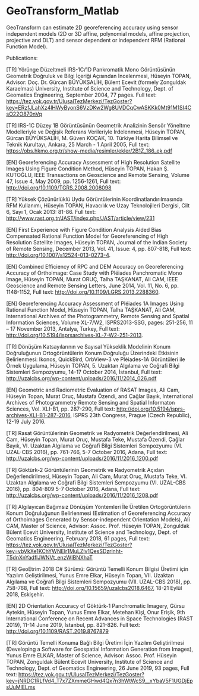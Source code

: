 # GeoTransform_Matlab

GeoTransform can estimate 2D georeferencing accuracy using sensor independent models (2D or 3D affine, polynomial models, affine projection, projective and DLT) and sensor dependent or independent RFM (Rational Function Model).

Publications:

[TR] Yörünge Düzeltmeli IRS-1C/1D Pankromatik Mono Görüntüsünün Geometrik Doğruluk ve Bilgi İçeriği Açısından İncelenmesi, Hüseyin TOPAN, Advisor: Doç. Dr. Gürcan BÜYÜKSALİH, Bülent Ecevit (formely Zonguldak Karaelmas) University, Institute of Science and Technology, Dept. of Geomatics Engineering, September 2004, 77 pages. Full text: https://tez.yok.gov.tr/UlusalTezMerkezi/TezGoster?key=ERzfJLahXz4lHWyByonS6VzDKw2Wg8UVDCqCwASKKk0Mt91M1SI4CsO22O870nVq

[TR] IRS-1C Düzey 1B Görüntüsünün Geometrik Analizinin Sensör Yöneltme Modelleriyle ve Değişik Referans Verileriyle İrdelenmesi, Hüseyin TOPAN, Gürcan BÜYÜKSALİH, M. Güven KOÇAK, 10. Türkiye Harita Bilimsel ve Teknik Kurultayı, Ankara, 25 March - 1 April 2005, Full text: https://obs.hkmo.org.tr/show-media/resimler/ekler/2B1Z_186_ek.pdf

[EN] Georeferencing Accuracy Assessment of High Resolution Satellite Images Using Figure Condition Method, Hüseyin TOPAN, Hakan Ş. KUTOĞLU, IEEE Transactions on Geoscience and Remote Sensing, Volume 47, Issue 4, May 2009, pp. 1256-1261, Full text: http://doi.org/10.1109/TGRS.2008.2008098

[TR] Yüksek Çözünürlüklü Uydu Görüntülerinin Koordinatlandırılmasında RFM Kullanımı, Hüseyin TOPAN, Havacılık ve Uzay Teknolojileri Dergisi, Cilt 6, Sayı 1, Ocak 2013: 81-86. Full text: http://www.rast.org.tr/JAST/index.php/JAST/article/view/231

[EN] First Experience with Figure Condition Analysis Aided Bias Compensated Rational Function Model for Georeferencing of High Resolution Satellite Images, Hüseyin TOPAN, Journal of the Indian Society of Remote Sensing, December 2013, Vol. 41, Issue: 4, pp. 807-818, Full text: http://doi.org/10.1007/s12524-013-0273-4.

[EN] Combined Efficiency of RPC and DEM Accuracy on Georeferencing Accuracy of Orthoimage: Case Study with Pléiades Panchromatic Mono Image, Hüseyin TOPAN, Murat ORUÇ, Talha TAŞKANAT, Ali CAM, IEEE Geoscience and Remote Sensing Letters, June 2014, Vol. 11, No. 6, pp. 1148-1152, Full text: http://doi.org/10.1109/LGRS.2013.2288360.

[EN] Georeferencing Accuracy Assessment of Pléiades 1A Images Using Rational Function Model, Hüseyin TOPAN, Talha TAŞKANAT, Ali CAM, International Archives of the Photogrammetry, Remote Sensing and Spatial Information Sciences, Volume XL-7/W2, ISPRS2013-SSG, pages: 251-256, 11 – 17 November 2013, Antalya, Turkey, Full text: http://doi.org/10.5194/isprsarchives-XL-7-W2-251-2013.

[TR] Dönüşüm Katsayılarının ve Sayısal Yükseklik Modelinin Konum Doğruluğunun Ortogörüntülerin Konum Doğruluğu Üzerindeki Etkisinin Belirlenmesi: Ikonos, QuickBird, OrbView-3 ve Pléiades-1A Görüntüleri ile Örnek Uygulama, Hüseyin TOPAN, 5. Uzaktan Algılama ve Coğrafi Bilgi Sistemleri Sempozyumu, 14-17 October 2014, İstanbul, Full text: http://uzalcbs.org/wp-content/uploads/2016/11/2014_026.pdf

[EN] Geometric and Radiometric Evaluation of RASAT Images, Ali Cam, Hüseyin Topan, Murat Oruç, Mustafa Özendi, and Çağlar Bayık, International Archives of Photogrammetry Remote Sensing and Spatial Informaton Sciences, Vol. XLI-B1, pp. 287-290, Full text: http://doi.org/10.5194/isprs-archives-XLI-B1-287-2016, ISPRS 23th Congress, Prague (Czech Republic), 12-19 July 2016.

[TR] Rasat Görüntülerinin Geometrik ve Radyometrik Değerlendirilmesi, Ali Cam, Hüseyin Topan, Murat Oruç, Mustafa Teke, Mustafa Özendi, Çağlar Bayık, VI. Uzaktan Algılama ve Coğrafi Bilgi Sistemleri Sempozyumu (VI. UZAL-CBS 2016), pp. 761-766, 5-7 October 2016, Adana, Full text: http://uzalcbs.org/wp-content/uploads/2016/11/2016_1200.pdf

[TR] Göktürk-2 Görüntülerinin Geometrik ve Radyometrik Açıdan Değerlendirilmesi, Hüseyin Topan, Ali Cam, Murat Oruç, Mustafa Teke, VI. Uzaktan Algılama ve Coğrafi Bilgi Sistemleri Sempozyumu (VI. UZAL-CBS 2016), pp. 804-809 5-7 October 2016, Adana, Full text: http://uzalcbs.org/wp-content/uploads/2016/11/2016_1208.pdf

[TR] Algılayıcan Bağımsız Dönüşüm Yöntemleri İle Üretilen Ortogörüntülerin Konum Doğruluğunun Belirlenmesi (Estimation of Georeferencing Accuracy of Orthoimages Generated by Sensor-independent Orientation Models), Ali CAM, Master of Science, Advisor: Assoc. Prof. Hüseyin TOPAN, Zonguldak Bülent Ecevit University, Institute of Science and Technology, Dept. of Geomatics Engineering, February 2018, 61 pages, Full text: https://tez.yok.gov.tr/UlusalTezMerkezi/TezGoster?key=vbVkXe1KChYWNElr1MuLZlv1QesSDzrlnht-T5dnXnYadflJWNVt_enzWIBNXhaT

[TR] GeoEtrim 2018 C# Sürümü: Görüntü Temelli Konum Bilgisi Üretimi için Yazılım Geliştirilmesi, Yunus Emre Elkar, Hüseyin Topan, VII. Uzaktan Algılama ve Coğrafi Bilgi Sistemleri Sempozyumu (VII. UZAL-CBS 2018), pp. 758-768, Full text: http://doi.org/10.15659/uzalcbs2018.6467, 18-21 Eylül 2018, Eskişehir.

[EN] 2D Orientation Accuracy of Göktürk-1 Panchromatic Imagery, Gürsu Aytekin, Hüseyin Topan, Yunus Emre Elkar, Metehan Kişi, Onur Erişik, 9th International Conference on Recent Advances in Space Technologies (RAST 2019), 11-14 June 2019, İstanbul, pp. 821-826. Full text: http://doi.org/10.1109/RAST.2019.8767879

[TR] Görüntü Temelli Konuma Bağlı Bilgi Üretimi İçin Yazılım Geliştirilmesi (Developing a Software for Geospatial Information Generation from Images), Yunus Emre ELKAR, Master of Science, Advisor: Assoc. Prof. Hüseyin TOPAN, Zonguldak Bülent Ecevit University, Institute of Science and Technology, Dept. of Geomatics Engineering, 26 June 2019, 93 pages, Full text: https://tez.yok.gov.tr/UlusalTezMerkezi/TezGoster?key=jNRDC1RLfVd4_T7x7ZXmmeGHwd4Qx7n3hWtWcS9__xYbaV5F1UGDjEpsUuMlELms
